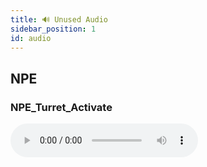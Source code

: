 ```yaml
---
title: 🔊 Unused Audio
sidebar_position: 1
id: audio
---
```


## NPE
### NPE_Turret_Activate
<audio controls src="/audio/NPE_Turret_Activate.wav" />

### NPE_Drone_Shoot
<audio controls src="/audio/NPE_Drone_Shoot.wav" />

## Moving Water
### water_movement_big
<audio controls src="/audio/water_movement_big.wav" />

### water_movement_small
<audio controls src="/audio/water_movement_small.wav" />

## Caves
> Confirmed in [Devblog 20](/devblog/20#going-underground)

### amb_2D_cave_base
<audio controls src="/audio/amb_2D_cave_base.wav" />

### amb_2D_cave_waterdrip_intense
<audio controls src="/audio/amb_2D_cave_waterdrip_intense.wav" />

### amb_2D_cave_waterdrip_single
<audio controls src="/audio/amb_2D_cave_waterdrip_single.wav" />

## Digital Clock Alarms
> Possibly from [Devblog 21](/devblog/21#digital-clock)

### alarm01
<audio controls src="/audio/alarm01.wav" />

### alarm02
<audio controls src="/audio/alarm02.wav" />

### alarm03
<audio controls src="/audio/alarm03.wav" />

### alarm04
<audio controls src="/audio/alarm04.wav" />

## Other
### encrypter_on
<audio controls src="/audio/encrypter_on.wav" />

### encrypter_off

<audio controls src="/audio/encrypter_off.wav" />

### spudgun_reload
<audio controls src="/audio/spudgun_reload.wav" />

### Battle Theme Mastered Looping Full
<audio controls src="/audio/Battle_Theme_Mastered_Looping_Full.mp3" />